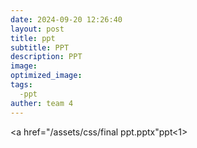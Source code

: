 ```yaml
---
date: 2024-09-20 12:26:40
layout: post
title: ppt
subtitle: PPT
description: PPT
image: 
optimized_image: 
tags:
  -ppt
auther: team 4
---
```


<a href="/assets/css/final ppt.pptx"ppt<1>










